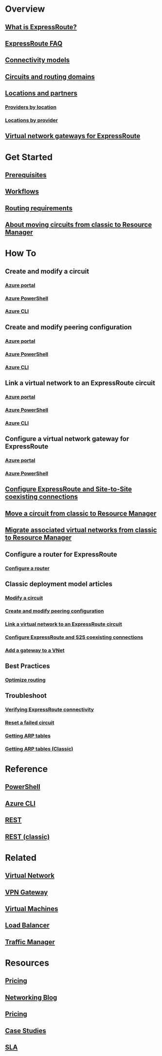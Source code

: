 # Overview
## [What is ExpressRoute?](expressroute-introduction.md)
## [ExpressRoute FAQ](expressroute-faqs.md)
## [Connectivity models](expressroute-connectivity-models.md)
## [Circuits and routing domains](expressroute-circuit-peerings.md)
## [Locations and partners](expressroute-locations.md)
### [Providers by location](expressroute-locations-providers.md)
### [Locations by provider](expressroute-locations.md)
## [Virtual network gateways for ExpressRoute](expressroute-about-virtual-network-gateways.md)

# Get Started
## [Prerequisites](expressroute-prerequisites.md)
## [Workflows](expressroute-workflows.md)
## [Routing requirements](expressroute-routing.md)
## [About moving circuits from classic to Resource Manager](expressroute-move.md)

# How To
## Create and modify a circuit
### [Azure portal](expressroute-howto-circuit-portal-resource-manager.md)
### [Azure PowerShell](expressroute-howto-circuit-arm.md)
### [Azure CLI](howto-circuit-cli.md)
## Create and modify peering configuration
### [Azure portal](expressroute-howto-routing-portal-resource-manager.md)
### [Azure PowerShell](expressroute-howto-routing-arm.md)
### [Azure CLI](howto-routing-cli.md)
## Link a virtual network to an ExpressRoute circuit
### [Azure portal](expressroute-howto-linkvnet-portal-resource-manager.md)
### [Azure PowerShell](expressroute-howto-linkvnet-arm.md)
### [Azure CLI](howto-linkvnet-cli.md)
## Configure a virtual network gateway for ExpressRoute
### [Azure portal](expressroute-howto-add-gateway-portal-resource-manager.md)
### [Azure PowerShell](expressroute-howto-add-gateway-resource-manager.md)
## [Configure ExpressRoute and Site-to-Site coexisting connections](expressroute-howto-coexist-resource-manager.md)
## [Move a circuit from classic to Resource Manager](expressroute-howto-move-arm.md)
## [Migrate associated virtual networks from classic to Resource Manager](expressroute-migration-classic-resource-manager.md)
## Configure a router for ExpressRoute
### [Configure a router](expressroute-config-samples-routing.md)
## Classic deployment model articles
### [Modify a circuit](expressroute-howto-circuit-classic.md)
### [Create and modify peering configuration](expressroute-howto-routing-classic.md)
### [Link a virtual network to an ExpressRoute circuit](expressroute-howto-linkvnet-classic.md)
### [Configure ExpressRoute and S2S coexisting connections](expressroute-howto-coexist-classic.md)
### [Add a gateway to a VNet](expressroute-howto-add-gateway-classic.md)

## Best Practices
### [Optimize routing](expressroute-optimize-routing.md)

## Troubleshoot
### [Verifying ExpressRoute connectivity](expressroute-troubleshooting-expressroute-overview.md)
### [Reset a failed circuit](reset-circuit.md)
### [Getting ARP tables](expressroute-troubleshooting-arp-resource-manager.md)
### [Getting ARP tables (Classic)](expressroute-troubleshooting-arp-classic.md)

# Reference
## [PowerShell](https://docs.microsoft.com/powershell/azureps-cmdlets-docs)
## [Azure CLI](https://docs.azure.cn/zh-cn/cli/network/express-route/auth?view=azure-cli-latest)
## [REST](https://msdn.microsoft.com/library/azure/mt586720)
## [REST (classic)](https://msdn.microsoft.com/library/azure/dn606310)

# Related
## [Virtual Network](/virtual-network/)
## [VPN Gateway](/vpn-gateway/)
## [Virtual Machines](/virtual-machines/)
## [Load Balancer](/load-balancer/)
## [Traffic Manager](/traffic-manager/)

# Resources
## [Pricing](https://www.azure.cn/pricing/details/expressroute/)
## [Networking Blog](https://azure.microsoft.com/blog/topics/networking/)
## [Pricing](https://www.azure.cn/pricing/details/expressroute/)
## [Case Studies](https://customers.microsoft.com/Pages/advancedsearch.aspx?mrmcproducts=More%20Products)
## [SLA](https://www.azure.cn/support/legal/sla/)
<!--Update_Description: remove the video related references-->